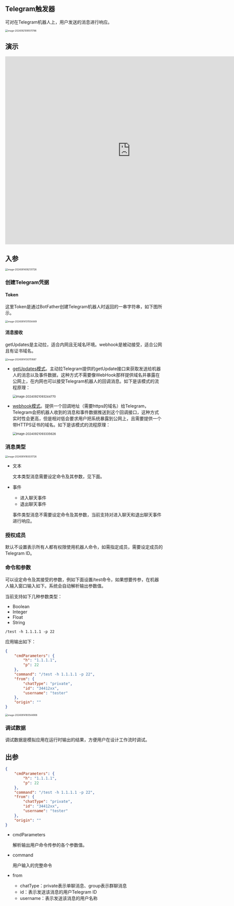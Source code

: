 ## Telegram触发器

可对在Telegram机器人上，用户发送的消息进行响应。

<img src="./img/telegram-trigger-menu.png" alt="image-20240921095511786" style="zoom:50%;" />

## 演示

<iframe width="800" height="600" src="https://www.youtube.com/embed/cGxT9cmANGw" frameborder="0" allowfullscreen></iframe>



## 入参

<img src="./img/telegram_trigger_input_parameter.png" alt="image-20240814092131726" style="zoom:50%;" />





### 创建Telegram凭据

#### Token

这里Token是通过BotFather创建Telegram机器人时返回的一串字符串，如下图所示。

<img src="./img/create_telegram_bot_from_botfather.png" alt="image-20240814131554449" style="zoom:50%;" />

#### 消息接收

getUpdates是主动拉，适合内网且无域名环境。webhook是被动接受，适合公网且有证书域名。

<img src="./img/create_telegram_credential.png" alt="image-20240814130751687" style="zoom:50%;" />

- [getUpdates模式](https://core.telegram.org/bots/api#getupdates)。主动拉Telegram提供的getUpdate接口来获取发送给机器人的消息以及事件数据，这种方式不需要像WebHook那样提供域名并暴露在公网上，在内网也可以接受Telegram机器人的回调消息。如下是该模式的流程原理：

  <img src="./img/telegram-message-getupdate.png" alt="image-20240921093244770" style="zoom:67%;" />

- [webhook模式](https://core.telegram.org/bots/api#setwebhook)。提供一个回调地址（需要https的域名）给Telegram，Telegram会把机器人收到的消息和事件数据推送到这个回调接口，这种方式实时性会更高，但是相对低会要求用户把系统暴露到公网上，且需要提供一个带HTTPS证书的域名。如下是该模式的流程原理：

  <img src="./img/telegram-message-webhook.png" alt="image-20240921093335626" style="zoom:67%;" />





### 消息类型

<img src="./img/telegram_msg_type.png" alt="image-20240814183031726" style="zoom:50%;" />

- 文本

  文本类型消息需要设定命令及其参数，见下面。

- 事件
  - 进入聊天事件
  - 退出聊天事件
  
  事件类型消息不需要设定命令及其参数，当前支持对进入聊天和退出聊天事件进行响应。
  
  


### 授权成员

默认不设置表示所有人都有权限使用机器人命令，如需指定成员，需要设定成员的Telegram ID。



### 命令和参数

可以设定命令及其接受的参数，例如下面设置/test命令，如果想要传参，在机器人输入窗口输入如下。系统会自动解析输出参数值。

当前支持如下几种参数类型：

- Boolean
- Integer
- Float
- String

```
/test -h 1.1.1.1 -p 22
```

应用输出如下：

```json
{
    "cmdParameters": {
        "h": "1.1.1.1",
        "p": 22
    },
    "command": "/test -h 1.1.1.1 -p 22",
    "from": {
        "chatType": "private",
        "id": "34412xx",
        "username": "tester"
    },
    "origin": ""
}
```

<img src="./img/telegram_cmd_and_parameter.png" alt="image-20240814183544906" style="zoom:50%;" />



### 调试数据

调试数据是模拟应用在运行时输出的结果，方便用户在设计工作流时调试。



## 出参

```json
{
    "cmdParameters": {
        "h": "1.1.1.1",
        "p": 22
    },
    "command": "/test -h 1.1.1.1 -p 22",
    "from": {
        "chatType": "private",
        "id": "34412xx",
        "username": "tester"
    },
    "origin": ""
}
```

- cmdParameters

  解析输出用户命令传参的各个参数值。

- command

  用户输入的完整命令

- from

  - chatType：private表示单聊消息、group表示群聊消息
  - id：表示发送该消息的用户Telegram ID
  - username：表示发送该消息的用户名称

